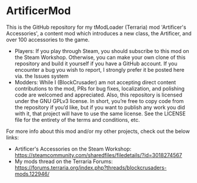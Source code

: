 # ArtificerMod
This is the GitHub repository for my tModLoader (Terraria) mod 'Artificer's Accessories', a content mod which introduces a new class, the Artificer, and over 100 accessories to the game.

- Players: If you play through Steam, you should subscribe to this mod on the Steam Workshop. Otherwise, you can make your own clone of this repository and build it yourself if you have a GitHub account. If you encounter a bug you wish to report, I strongly prefer it be posted here via. the Issues system
- Modders: While I (BlockCrusader) am not accepting direct content contributions to the mod, PRs for bug fixes, localization, and polishing code are welcomed and appreciated. Also, this repository is licensed under the GNU GPLv3 license. In short, you’re free to copy code from the repository if you’d like, but if you want to publish any work you did with it, that project will have to use the same license. See the LICENSE file for the entirety of the terms and conditions, etc.

For more info about this mod and/or my other projects, check out the below links:
- Artificer's Accessories on the Steam Workshop: https://steamcommunity.com/sharedfiles/filedetails/?id=3018274567
- My mods thread on the Terraria Forums: https://forums.terraria.org/index.php?threads/blockcrusaders-mods.122946/